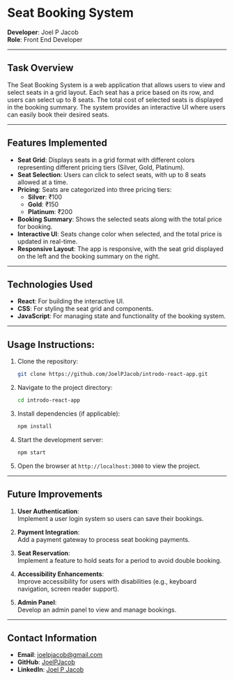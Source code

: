 # Seat Booking System

**Developer**: Joel P Jacob  
**Role**: Front End Developer  

---

## Task Overview
The Seat Booking System is a web application that allows users to view and select seats in a grid layout. Each seat has a price based on its row, and users can select up to 8 seats. The total cost of selected seats is displayed in the booking summary. The system provides an interactive UI where users can easily book their desired seats.

---

## Features Implemented
- **Seat Grid**: Displays seats in a grid format with different colors representing different pricing tiers (Silver, Gold, Platinum).
- **Seat Selection**: Users can click to select seats, with up to 8 seats allowed at a time.
- **Pricing**: Seats are categorized into three pricing tiers:
  - **Silver**: ₹100
  - **Gold**: ₹150
  - **Platinum**: ₹200
- **Booking Summary**: Shows the selected seats along with the total price for booking.
- **Interactive UI**: Seats change color when selected, and the total price is updated in real-time.
- **Responsive Layout**: The app is responsive, with the seat grid displayed on the left and the booking summary on the right.

---

## Technologies Used
- **React**: For building the interactive UI.
- **CSS**: For styling the seat grid and components.
- **JavaScript**: For managing state and functionality of the booking system.

---

## Usage Instructions:
1. Clone the repository:

    ```bash
    git clone https://github.com/JoelPJacob/introdo-react-app.git
    ```

2. Navigate to the project directory:

    ```bash
    cd introdo-react-app
    ```

3. Install dependencies (if applicable):

    ```bash
    npm install
    ```

4. Start the development server:

    ```bash
    npm start
    ```

5. Open the browser at `http://localhost:3000` to view the project.

---

## Future Improvements
1. **User Authentication**:  
   Implement a user login system so users can save their bookings.

2. **Payment Integration**:  
   Add a payment gateway to process seat booking payments.

3. **Seat Reservation**:  
   Implement a feature to hold seats for a period to avoid double booking.

4. **Accessibility Enhancements**:  
   Improve accessibility for users with disabilities (e.g., keyboard navigation, screen reader support).

5. **Admin Panel**:  
   Develop an admin panel to view and manage bookings.

---

## Contact Information
- **Email**: [joelpjacob@gmail.com](mailto:joelpjacob@gmail.com)  
- **GitHub**: [JoelPJacob](https://github.com/JoelPJacob)  
- **LinkedIn**: [Joel P Jacob](https://linkedin.com/in/joel-p-jacob)  
